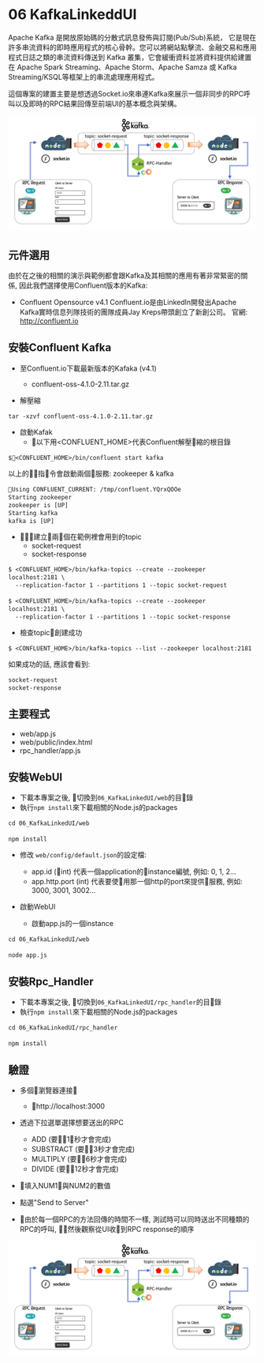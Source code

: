 # 06 KafkaLinkeddUI
Apache Kafka 是開放原始碼的分散式訊息發佈與訂閱(Pub/Sub)系統， 它是現在許多串流資料的即時應用程式的核心骨幹。您可以將網站點擊流、金融交易和應用程式日誌之類的串流資料傳送到 Kafka 叢集，它會緩衝資料並將資料提供給建置在 Apache Spark Streaming、Apache Storm、Apache Samza 或 Kafka Streaming/KSQL等框架上的串流處理應用程式。

這個專案的建置主要是想透過Socket.io來串連Kafka來展示一個非同步的RPC呼叫以及即時的RPC結果回傳至前端UI的基本概念與架構。

![architecture](https://github.com/erhwenkuo/streaming-training/blob/master/UI/06_KafkaLinkedUI/architecture.png)

## 元件選用
由於在之後的相關的演示與範例都會跟Kafka及其相關的應用有著非常緊密的關係, 因此我們選擇使用Confluent版本的Kafka:

- Confluent Opensource v4.1
Confluent.io是由LinkedIn開發出Apache Kafka實時信息列隊技術的團隊成員Jay Kreps帶頭創立了新創公司。
官網: http://confluent.io

## 安裝Confluent Kafka
- 至Confluent.io下載最新版本的Kafaka (v4.1)
  - confluent-oss-4.1.0-2.11.tar.gz

- 解壓縮

```
tar -xzvf confluent-oss-4.1.0-2.11.tar.gz
```

- 啟動Kafak
  - 以下用<CONFLUENT_HOME>代表Confluent解壓縮的根目錄
```
$<CONFLUENT_HOME>/bin/confluent start kafka
```


以上的指令會啟動兩個服務: zookeeper & kafka
```
Using CONFLUENT_CURRENT: /tmp/confluent.YQrxQOOe
Starting zookeeper
zookeeper is [UP]
Starting kafka
kafka is [UP]
```

- 建立兩個在範例裡會用到的topic
  - socket-request
  - socket-response

```
$ <CONFLUENT_HOME>/bin/kafka-topics --create --zookeeper localhost:2181 \
  --replication-factor 1 --partitions 1 --topic socket-request

$ <CONFLUENT_HOME>/bin/kafka-topics --create --zookeeper localhost:2181 \
  --replication-factor 1 --partitions 1 --topic socket-response
```
- 檢查topic創建成功
```
$ <CONFLUENT_HOME>/bin/kafka-topics --list --zookeeper localhost:2181
```

如果成功的話, 應該會看到:
```
socket-request
socket-response
```

## 主要程式
  - web/app.js
  - web/public/index.html
  - rpc_handler/app.js

## 安裝WebUI
  - 下載本專案之後, 切換到`06_KafkaLinkedUI/web`的目錄
  - 執行`npm install`來下載相關的Node.js的packages
```
cd 06_KafkaLinkedUI/web

npm install
```
  - 修改 `web/config/default.json`的設定檔:
    - app.id (int) 代表一個application的instance編號, 例如: 0, 1, 2...
    - app.http.port (int) 代表要使用那一個http的port來提供服務, 例如: 3000, 3001, 3002...

  - 啟動WebUI
    - 啟動app.js的一個instance

```
cd 06_KafkaLinkedUI/web

node app.js
```
## 安裝Rpc_Handler
 - 下載本專案之後, 切換到`06_KafkaLinkedUI/rpc_handler`的目錄
  - 執行`npm install`來下載相關的Node.js的packages
```
cd 06_KafkaLinkedUI/rpc_handler

npm install
```

## 驗證

- 多個瀏覽器連接
  - http://localhost:3000

- 透過下拉選單選擇想要送出的RPC
  - ADD (要1秒才會完成)
  - SUBSTRACT (要3秒才會完成)
  - MULTIPLY (要6秒才會完成)
  - DIVIDE (要12秒才會完成)
- 填入NUM1與NUM2的數值

- 點選"Send to Server"

- 由於每一個RPC的方法回傳的時間不一樣, 測試時可以同時送出不同種類的RPC的呼叫, 然後觀察從UI收到RPC response的順序

![ui_demo](https://github.com/erhwenkuo/streaming-training/blob/master/UI/06_KafkaLinkedUI/architecture.png)

